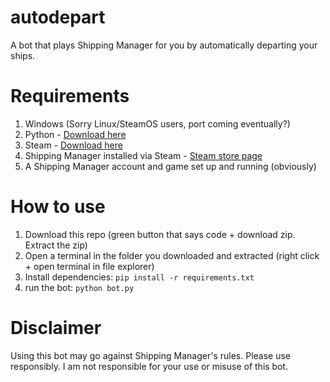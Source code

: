 # autodepart
A bot that plays Shipping Manager for you by automatically departing your ships.

# Requirements
1. Windows (Sorry Linux/SteamOS users, port coming eventually?)
2. Python - [Download here](https://www.python.org/downloads/)
3. Steam - [Download here](https://store.steampowered.com/about/)
4. Shipping Manager installed via Steam - [Steam store page](https://store.steampowered.com/app/2445660/Shipping_Manager/)
5. A Shipping Manager account and game set up and running (obviously)

# How to use

1. Download this repo (green button that says code + download zip. Extract the zip)
2. Open a terminal in the folder you downloaded and extracted (right click + open terminal in file explorer)
3. Install dependencies: `pip install -r requirements.txt`
4. run the bot: `python bot.py`

# Disclaimer

Using this bot may go against Shipping Manager's rules. Please use responsibly. I am not responsible for your use or misuse of this bot.
